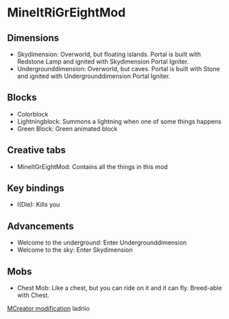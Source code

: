# MineItRiGrEightMod
## Dimensions
* Skydimension: Overworld, but floating islands. Portal is built with Redstone Lamp and ignited with Skydimension Portal Igniter.
* Undergrounddimension: Overworld, but caves. Portal is built with Stone and ignited with Undergrounddimension Portal Igniter.
## Blocks
* Colorblock
* Lightningblock: Summons a lightning when one of some things happens
* Green Block: Green animated block
## Creative tabs
* MineItGrEightMod: Contains all the things in this mod
## Key bindings
* I(Die): Kills you
## Advancements
* Welcome to the underground: Enter Undergrounddimension
* Welcome to the sky: Enter Skydimension
## Mobs
* Chest Mob: Like a chest, but you can ride on it and it can fly. Breed-able with Chest.


[MCreator modification](https://mcreator.net/modification/68888/mineitgreightmod)
ladriio
